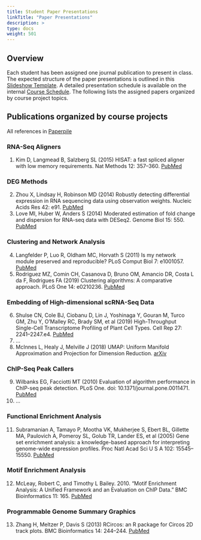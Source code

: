 ```yaml
---
title: Student Paper Presentations
linkTitle: "Paper Presentations"
description: >
type: docs
weight: 501
---
```



## Overview

Each student has been assigned one journal publication to present in class. The
expected structure of the paper presentations is outlined in this [Slideshow Template](https://docs.google.com/presentation/d/1XxV5kseWrmPuLzk0x64_sRFDunyg40iMF2qSUCJ2vPE/edit). 
A detailed presentation schedule is available on the internal [Course Schedule](https://docs.google.com/spreadsheets/d/11QG7GBIieK7yndQJoQdmDtdu95EtQrHja-rDsN7-pIc/edit#gid=162605681). 
The following lists the assigned papers organized by course project topics.


## Publications organized by course projects

All references in [Paperpile](https://paperpile.com/shared/TUcNkH)

### RNA-Seq Aligners 

1. Kim D, Langmead B, Salzberg SL (2015) HISAT: a fast spliced aligner with low memory requirements. Nat Methods 12: 357–360. [PubMed](https://pubmed.ncbi.nlm.nih.gov/25751142/)

### DEG Methods  

2. Zhou X, Lindsay H, Robinson MD (2014) Robustly detecting differential expression in RNA sequencing data using observation weights. Nucleic Acids Res 42: e91. [PubMed](https://pubmed.ncbi.nlm.nih.gov/24753412/)
3. Love MI, Huber W, Anders S (2014) Moderated estimation of fold change and dispersion for RNA-seq data with DESeq2. Genome Biol 15: 550. [PubMed](https://pubmed.ncbi.nlm.nih.gov/25516281/)

### Clustering and Network Analysis

4. Langfelder P, Luo R, Oldham MC, Horvath S (2011) Is my network module preserved and reproducible? PLoS Comput Biol 7: e1001057. [PubMed]()
5. Rodriguez MZ, Comin CH, Casanova D, Bruno OM, Amancio DR, Costa L da F, Rodrigues FA (2019) Clustering algorithms: A comparative approach. PLoS One 14: e0210236. [PubMed](https://pubmed.ncbi.nlm.nih.gov/30645617/)

### Embedding of High-dimensional scRNA-Seq Data

6. Shulse CN, Cole BJ, Ciobanu D, Lin J, Yoshinaga Y, Gouran M, Turco GM, Zhu Y, O’Malley RC, Brady SM, et al (2019) High-Throughput Single-Cell Transcriptome Profiling of Plant Cell Types. Cell Rep 27: 2241–2247.e4. [PubMed](https://pubmed.ncbi.nlm.nih.gov/31091459/) 
7. ...
8. McInnes L, Healy J, Melville J (2018) UMAP: Uniform Manifold Approximation and Projection for Dimension Reduction. [arXiv](https://arxiv.org/abs/1802.03426) 

### ChIP-Seq Peak Callers

9. Wilbanks EG, Facciotti MT (2010) Evaluation of algorithm performance in ChIP-seq peak detection. PLoS One. doi: 10.1371/journal.pone.0011471. [PubMed](https://pubmed.ncbi.nlm.nih.gov/20628599/)
10. ...

### Functional Enrichment Analysis

11. Subramanian A, Tamayo P, Mootha VK, Mukherjee S, Ebert BL, Gillette MA, Paulovich A, Pomeroy SL, Golub TR, Lander ES, et al (2005) Gene set enrichment analysis: a knowledge-based approach for interpreting genome-wide expression profiles. Proc Natl Acad Sci U S A 102: 15545–15550. [PubMed](https://pubmed.ncbi.nlm.nih.gov/16199517/)

### Motif Enrichment Analysis

12. McLeay, Robert C, and Timothy L Bailey. 2010. “Motif Enrichment Analysis: A Unified Framework and an Evaluation on ChIP Data.” BMC Bioinformatics 11: 165. [PubMed](https://pubmed.ncbi.nlm.nih.gov/20356413/)

### Programmable Genome Summary Graphics

13. Zhang H, Meltzer P, Davis S (2013) RCircos: an R package for Circos 2D track plots. BMC Bioinformatics 14: 244–244. [PubMed](https://pubmed.ncbi.nlm.nih.gov/23937229/)
